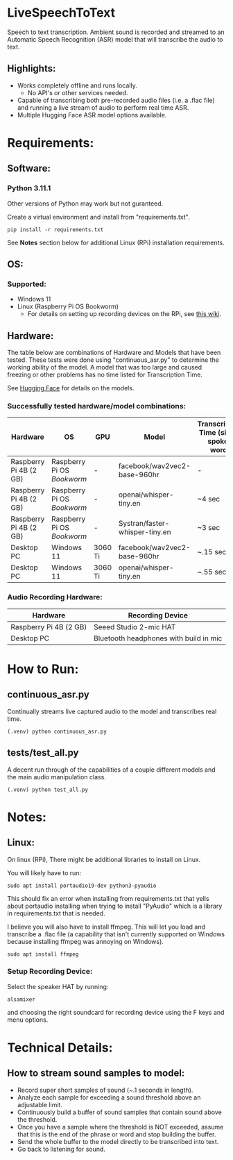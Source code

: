 # LiveSpeechToText
Speech to text transcription. Ambient sound is recorded and streamed to an Automatic Speech Recognition (ASR) model that will transcribe the audio to text. 

## Highlights:
* Works completely offline and runs locally.
   * No API's or other services needed.
* Capable of transcribing both pre-recorded audio files (i.e. a .flac file) and running a live stream of audio to perform real time ASR.
* Multiple Hugging Face ASR model options available.

# Requirements:

## Software:

### Python 3.11.1
Other versions of Python may work but not guranteed.

Create a virtual environment and install from "requirements.txt".
```
pip install -r requirements.txt
```

See **Notes** section below for additional Linux (RPi) installation requirements. 

## OS:

### Supported:
* Windows 11
* Linux (Raspberry Pi OS Bookworm)
   * For details on setting up recording devices on the RPi, see [this wiki](https://github.com/EricApgar/HowToRaspberryPi/wiki).

## Hardware:
The table below are combinations of Hardware and Models that have been tested. These tests were done using "continuous_asr.py" to determine the working ability of the model. A model that was too large and caused freezing or other problems has no time listed for Transcription Time.

See [Hugging Face](https://huggingface.co/models?pipeline_tag=automatic-speech-recognition&sort=downloads) for details on the models.

### Successfully tested hardware/model combinations:
| Hardware | OS | GPU | Model | Transcription Time (single spoken word) |
|-|-|-|-|-|
| Raspberry Pi 4B (2 GB) | Raspberry Pi OS *Bookworm* | - | facebook/wav2vec2-base-960hr | - |
| Raspberry Pi 4B (2 GB) | Raspberry Pi OS *Bookworm* | - | openai/whisper-tiny.en | ~4 sec |
| Raspberry Pi 4B (2 GB) | Raspberry Pi OS *Bookworm* | - | Systran/faster-whisper-tiny.en | ~3 sec |
| Desktop PC | Windows 11 | 3060 Ti | facebook/wav2vec2-base-960hr | ~.15 sec |
| Desktop PC | Windows 11 | 3060 Ti | openai/whisper-tiny.en | ~.55 sec |

### Audio Recording Hardware:
| Hardware | Recording Device |
|-|-|
| Raspberry Pi 4B (2 GB) | Seeed Studio 2-mic HAT |
| Desktop PC | Bluetooth headphones with build in mic |

# How to Run:

## continuous_asr.py
Continually streams live captured audio to the model and transcribes real time.

```
(.venv) python continuous_asr.py
```

## tests/test_all.py
A decent run through of the capabilities of a couple different models and the main audio manipulation class.
```
(.venv) python test_all.py
```

# Notes:

## Linux:
On linux (RPi), There might be additional libraries to install on Linux.

You will likely have to run:
```
sudo apt install portaudio19-dev python3-pyaudio
```

This should fix an error when installing from requirements.txt that yells about portaudio installing when trying to install "PyAudio" which is a library in requirements.txt that is needed.

I believe you will also have to install ffmpeg. This will let you load and transcribe a .flac file (a capability that isn't currently supported on Windows because installing ffmpeg was annoying on Windows).
```
sudo apt install ffmpeg
```

### Setup Recording Device:
Select the speaker HAT by running:
```
alsamixer
```
and choosing the right soundcard for recording device using the F keys and menu options.

# Technical Details:

## How to stream sound samples to model:

* Record super short samples of sound (~.1 seconds in length).
* Analyze each sample for exceeding a sound threshold above an adjustable limit.
* Continuously build a buffer of sound samples that contain sound above the threshold.
* Once you have a sample where the threshold is NOT exceeded, assume that this is the end of the phrase or word and stop building the buffer.
* Send the whole buffer to the model directly to be transcribed into text.
* Go back to listening for sound.
